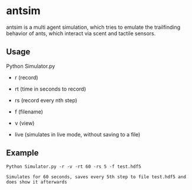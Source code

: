 # antsim

antsim is a multi agent simulation, which tries to emulate the trailfinding behavior of ants, which interact via scent and tactile sensors.

## Usage

Python Simulator.py
 - r (record)
 - rt (time in seconds to record)
 - rs (record every nth step)
 - f (filename)

 - v (view)
 - live (simulates in live mode, without saving to a file)

## Example
	Python Simulator.py -r -v -rt 60 -rs 5 -f test.hdf5

	Simulates for 60 seconds, saves every 5th step to file test.hdf5 and does show it afterwards
